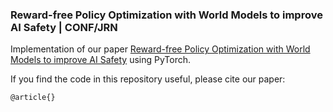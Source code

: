 ### Reward-free Policy Optimization with World Models to improve AI Safety | CONF/JRN


Implementation of our paper [Reward-free Policy Optimization with World Models to improve AI Safety](https://arxiv.org/) using PyTorch.<br>

If you find the code in this repository useful, please cite our paper:
```
@article{}
```

